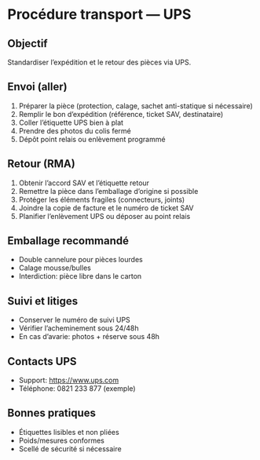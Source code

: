 # Procédure transport — UPS

## Objectif
Standardiser l’expédition et le retour des pièces via UPS.

## Envoi (aller)
1. Préparer la pièce (protection, calage, sachet anti-statique si nécessaire)
2. Remplir le bon d’expédition (référence, ticket SAV, destinataire)
3. Coller l’étiquette UPS bien à plat
4. Prendre des photos du colis fermé
5. Dépôt point relais ou enlèvement programmé

## Retour (RMA)
1. Obtenir l’accord SAV et l’étiquette retour
2. Remettre la pièce dans l’emballage d’origine si possible
3. Protéger les éléments fragiles (connecteurs, joints)
4. Joindre la copie de facture et le numéro de ticket SAV
5. Planifier l’enlèvement UPS ou déposer au point relais

## Emballage recommandé
- Double cannelure pour pièces lourdes
- Calage mousse/bulles
- Interdiction: pièce libre dans le carton

## Suivi et litiges
- Conserver le numéro de suivi UPS
- Vérifier l’acheminement sous 24/48h
- En cas d’avarie: photos + réserve sous 48h

## Contacts UPS
- Support: https://www.ups.com
- Téléphone: 0821 233 877 (exemple)

## Bonnes pratiques
- Étiquettes lisibles et non pliées
- Poids/mesures conformes
- Scellé de sécurité si nécessaire
